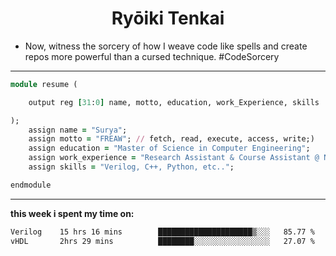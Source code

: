 
<h1 align="center">Ryōiki Tenkai</h1>

- Now, witness the sorcery of how I weave code like spells and create repos more powerful than a cursed technique. #CodeSorcery
---
```ruby
module resume (

    output reg [31:0] name, motto, education, work_Experience, skills

); 
    assign name = "Surya";
    assign motto = "FREAW"; // fetch, read, execute, access, write;)
    assign education = "Master of Science in Computer Engineering";
    assign work_experience = "Research Assistant & Course Assistant @ NYU, PLC tech Intern";
    assign skills = "Verilog, C++, Python, etc..";

endmodule
```
---

**this week i spent my time on:**
<!--START_SECTION:waka-->

```txt
Verilog    15 hrs 16 mins        █████████████████████▒░░░   85.77 %
vHDL       2hrs 29 mins          ████████░░░░░░░░░░░░░░░░░   27.07 %
```

<!--END_SECTION:waka-->
